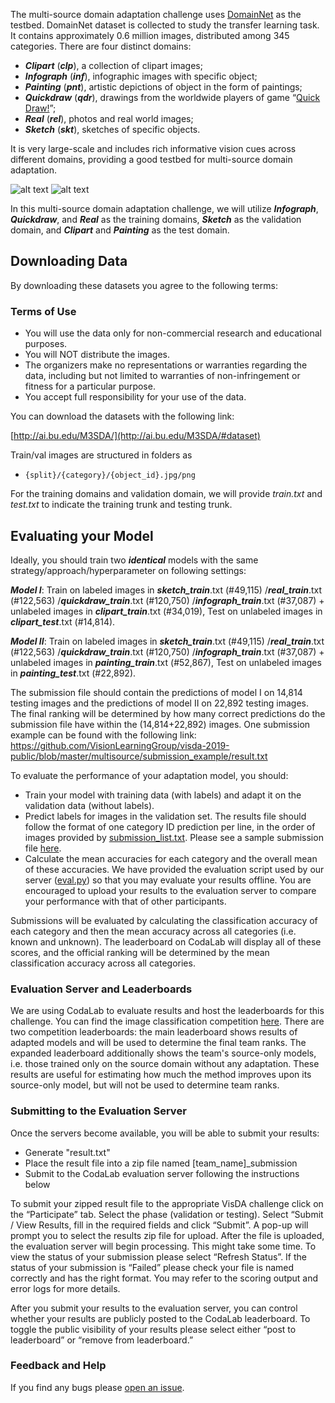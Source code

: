 
The multi-source domain adaptation challenge uses [DomainNet](http://ai.bu.edu/M3SDA/) as the testbed. DomainNet dataset is collected to study the transfer learning task. It contains approximately 0.6 million images, distributed among 345 categories. There are four distinct domains: 
- ***Clipart*** (***clp***), a collection of clipart images; 
- ***Infograph*** (***inf***), infographic images with specific object; 
- ***Painting*** (***pnt***), artistic depictions of object in the form of paintings; 
- ***Quickdraw*** (***qdr***), drawings from the worldwide players of game “[Quick Draw!](https://quickdraw.withgoogle.com/data)”; 
- ***Real*** (***rel***), photos and real world images;
- ***Sketch*** (***skt***), sketches of specific objects. 

It is very large-scale and includes rich informative vision cues across different domains, providing a good testbed for multi-source domain adaptation. 


![alt text](http://ai.bu.edu/M3SDA/imgs/data_examples.png "DomainNet Image Examples")
![alt text](http://ai.bu.edu/M3SDA/imgs/statistics.png "DomainNet Statistics")

In this multi-source domain adaptation challenge, we will utilize ***Infograph***, ***Quickdraw***, and ***Real*** as the training domains, ***Sketch*** as the validation domain, and ***Clipart*** and ***Painting*** as the test domain.

## Downloading Data

By downloading these datasets you agree to the following terms:

### Terms of Use
- You will use the data only for non-commercial research and educational purposes.
- You will NOT distribute the images.
- The organizers make no representations or warranties regarding the data, including but not limited to warranties of non-infringement or fitness for a particular purpose.
- You accept full responsibility for your use of the data.

You can download the datasets with the following link: 

[http://ai.bu.edu/M3SDA/](http://ai.bu.edu/M3SDA/#dataset)  

Train/val images are structured in folders as 

- `{split}/{category}/{object_id}.jpg/png`

For the training domains and validation domain, we will provide *train.txt* and *test.txt* to indicate the training trunk and testing trunk. 


<!--with a  single `image_list.txt` file in the root or each dataset that lists all images and corresponding labels for train/val subset. For test data, only images are provided. -->



<!---
## Baselines and Rules

We have several baseline models with data readers in the [`/model`](model) folder. Each model has a short README on how to run it.

- "Adversarial Discriminative Domain Adaptation" (ADDA) with LeNet and VGG16 in Tensorflow [`arxiv`](https://arxiv.org/abs/1702.05464)
- "Learning Transferable Features with Deep Adaptation Networks" (DAN) with Alexnet in Caffe [`arxiv`](https://arxiv.org/pdf/1502.02791)
- "Deep CORAL: Correlation Alignment for Deep Domain Adaptation" with Alexnet in Caffe [`arxiv`](https://arxiv.org/abs/1607.01719)

Please refer to the [challenge rules](http://ai.bu.edu/visda-2017/) for specific guidelines your method must follow.
-->

## Evaluating your Model

Ideally, you should train two ***identical*** models with the same strategy/approach/hyperparameter on following settings:

***Model I***: Train on labeled images in ***sketch_train***.txt (#49,115) /***real_train***.txt (#122,563) /***quickdraw_train***.txt (#120,750) /***infograph_train***.txt (#37,087) +  unlabeled images in ***clipart_train***.txt  (#34,019), Test on unlabeled  images in ***clipart_test***.txt  (#14,814). 

***Model II***: Train on labeled images in ***sketch_train***.txt (#49,115) /***real_train***.txt (#122,563) /***quickdraw_train***.txt (#120,750) /***infograph_train***.txt (#37,087) +  unlabeled images in ***painting_train***.txt (#52,867), Test on unlabeled images in ***painting_test***.txt (#22,892).

The submission file should contain the predictions of model I on 14,814 testing images and the predictions of model II on 22,892 testing images. The final ranking will be determined by how many correct predictions do the submission file have within the (14,814+22,892) images. 
One  submission example can be found with the following link: https://github.com/VisionLearningGroup/visda-2019-public/blob/master/multisource/submission_example/result.txt


To evaluate the performance of your adaptation model, you should:
- Train your model with training data (with labels) and adapt it on the validation data (without labels).
- Predict labels for images in the validation set. The results file should follow the format of one category ID prediction per line, in the order of images provided by [submission_list.txt](http://csr.bu.edu/ftp/visda/2019/multi-source/txt/submission_list.txt). Please see a sample submission file [here](https://github.com/VisionLearningGroup/visda-2019-public/blob/master/multisource/submission_example/result.txt).
- Calculate the mean accuracies for each category and the overall mean of these accuracies. We have provided the evaluation script used by our server ([eval.py](https://github.com/VisionLearningGroup/visda-2018-public/edit/master/openset/eval.py)) so that you may evaluate your results offline. You are encouraged to upload your results to the evaluation server to compare your performance with that of other participants. 




Submissions will be evaluated by calculating the classification accuracy of each category and then the mean accuracy across all categories (i.e. known and unknown). The leaderboard on CodaLab will display all of these scores, and the official ranking will be determined by the mean classification accuracy across all categories. 

### Evaluation Server and Leaderboards
 
We are using CodaLab to evaluate results and host the leaderboards for this challenge. You can find the image classification competition [here](https://competitions.codalab.org/competitions/20256). There are two competition leaderboards: the main leaderboard shows results of adapted models and will be used to determine the final team ranks. The expanded leaderboard additionally shows the team's source-only models, i.e. those trained only on the source domain without any adaptation. These results are useful for estimating how much the method improves upon its source-only model, but will not be used to determine team ranks.

### Submitting to the Evaluation Server
 
Once the servers become available, you will be able to submit your results:
- Generate "result.txt"
- Place the result file into a zip file named [team_name]_submission
- Submit to the CodaLab evaluation server following the instructions below

To submit your zipped result file to the appropriate VisDA challenge click on the “Participate” tab. Select the phase (validation or testing). Select “Submit / View Results, fill in the required fields and click “Submit”. A pop-up will prompt you to select the results zip file for upload. After the file is uploaded, the evaluation server will begin processing. This might take some time. To view the status of your submission please select “Refresh Status”. If the status of your submission is “Failed” please check your file is named correctly and has the right format. You may refer to the scoring output and error logs for more details.

After you submit your results to the evaluation server, you can control whether your results are publicly posted to the CodaLab leaderboard. To toggle the public visibility of your results please select either “post to leaderboard” or “remove from leaderboard.” 

### Feedback and Help
If you find any bugs please [open an issue](https://github.com/VisionLearningGroup/visda-2019-public/issues).
